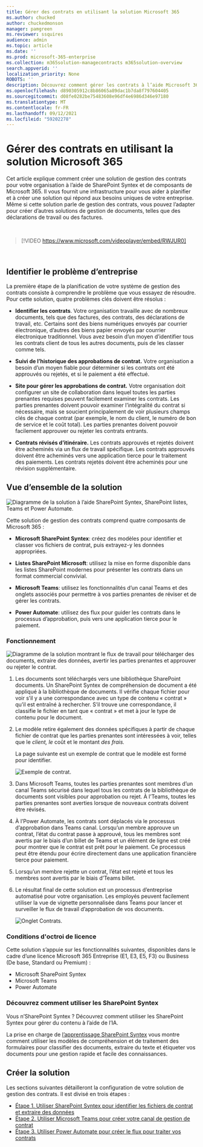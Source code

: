 ```yaml
---
title: Gérer des contrats en utilisant la solution Microsoft 365
ms.author: chucked
author: chuckedmonson
manager: pamgreen
ms.reviewer: ssquires
audience: admin
ms.topic: article
ms.date: ''
ms.prod: microsoft-365-enterprise
ms.collection: m365solution-managecontracts m365solution-overview
search.appverid: ''
localization_priority: None
ROBOTS: ''
description: Découvrez comment gérer les contrats à l’aide Microsoft 365 solution SharePoint Syntex, SharePoint listes, Microsoft Teams et Power Automate.
ms.openlocfilehash: d890305912c8b86065a89dac1b7da8f797604405
ms.sourcegitcommit: d08fe0282be75483608e96df4e6986d346e97180
ms.translationtype: MT
ms.contentlocale: fr-FR
ms.lasthandoff: 09/12/2021
ms.locfileid: "59202278"
---
```

# <a name="manage-contracts-using-a-microsoft-365-solution"></a>Gérer des contrats en utilisant la solution Microsoft 365

Cet article explique comment créer une solution de gestion des contrats pour votre organisation à l’aide de SharePoint Syntex et de composants de Microsoft 365. Il vous fournit une infrastructure pour vous aider à planifier et à créer une solution qui répond aux besoins uniques de votre entreprise. Même si cette solution parle de gestion des contrats, vous pouvez l’adapter pour créer d’autres solutions de gestion de documents, telles que des déclarations de travail ou des factures.

</br>

> [!VIDEO https://www.microsoft.com/videoplayer/embed/RWJUR0]

</br>

## <a name="identify-the-business-problem"></a>Identifier le problème d’entreprise

La première étape de la planification de votre système de gestion des contrats consiste à comprendre le problème que vous essayez de résoudre. Pour cette solution, quatre problèmes clés doivent être résolus :

- **Identifier les contrats**. Votre organisation travaille avec de nombreux documents, tels que des factures, des contrats, des déclarations de travail, etc.  Certains sont des biens numériques envoyés par courrier électronique, d’autres des biens papier envoyés par courrier électronique traditionnel. Vous avez besoin d’un moyen d’identifier tous les contrats client de tous les autres documents, puis de les classer comme tels.

- **Suivi de l’historique des approbations de contrat.** Votre organisation a besoin d’un moyen fiable pour déterminer si les contrats ont été approuvés ou rejetés, et si le paiement a été effectué. 

- **Site pour gérer les approbations de contrat.** Votre organisation doit configurer un site de collaboration dans lequel toutes les parties prenantes requises peuvent facilement examiner les contrats. Les parties prenantes doivent pouvoir examiner l’intégralité du contrat si nécessaire, mais se soucient principalement de voir plusieurs champs clés de chaque contrat (par exemple, le nom du client, le numéro de bon de service et le coût total). Les parties prenantes doivent pouvoir facilement approuver ou rejeter les contrats entrants.

- **Contrats révisés d’itinéraire.** Les contrats approuvés et rejetés doivent être acheminés via un flux de travail spécifique. Les contrats approuvés doivent être acheminés vers une application tierce pour le traitement des paiements. Les contrats rejetés doivent être acheminés pour une révision supplémentaire.

## <a name="overview-of-the-solution"></a>Vue d’ensemble de la solution

  ![Diagramme de la solution à l’aide SharePoint Syntex, SharePoint listes, Teams et Power Automate.](../media/content-understanding/syntex-solution-manage-contracts-setup-steps.png)

Cette solution de gestion des contrats comprend quatre composants de Microsoft 365 :

- **Microsoft SharePoint Syntex**: créez des modèles pour identifier et classer vos fichiers de contrat, puis extrayez-y les données appropriées.

- **Listes SharePoint Microsoft**: utilisez la mise en forme disponible dans les listes SharePoint modernes pour présenter les contrats dans un format commercial convivial.

- **Microsoft Teams**: utilisez les fonctionnalités d’un canal Teams et des onglets associés pour permettre à vos parties prenantes de réviser et de gérer les contrats.

- **Power Automate**: utilisez des flux pour guider les contrats dans le processus d’approbation, puis vers une application tierce pour le paiement.

### <a name="how-it-all-works"></a>Fonctionnement

  ![Diagramme de la solution montrant le flux de travail pour télécharger des documents, extraire des données, avertir les parties prenantes et approuver ou rejeter le contrat.](../media/content-understanding/syntex-solution-manage-contracts-overview.png)

1. Les documents sont téléchargés vers une bibliothèque SharePoint documents. Un SharePoint Syntex de compréhension de document a été appliqué à la bibliothèque de documents. Il vérifie chaque fichier pour voir s’il y a une correspondance avec un type de contenu « contrat » qu’il est entraîné à rechercher. S’il trouve une correspondance, il classifie le fichier en tant que « contrat » et met à jour le type de contenu pour le document.

2. Le modèle retire également des données spécifiques à partir de chaque fichier de contrat que les parties prenantes sont intéressées à voir, telles que le *client,* *le* coût et le montant *des frais.*

    La page suivante est un exemple de contrat que le modèle est formé pour identifier.

      ![Exemple de contrat.](../media/content-understanding/contract.png)

3. Dans Microsoft Teams, toutes les parties prenantes sont membres d’un canal Teams sécurisé dans lequel tous les contrats de la bibliothèque de documents sont visibles pour approbation ou rejet. À l’Teams, toutes les parties prenantes sont averties lorsque de nouveaux contrats doivent être révisés.

4. À l’Power Automate, les contrats sont déplacés via le processus d’approbation dans Teams canal. Lorsqu’un membre approuve un contrat, l’état du contrat passe à approuvé, tous les membres sont avertis par le biais d’un billet de Teams et un élément de ligne est créé pour montrer que le contrat est prêt pour le paiement. Ce processus peut être étendu pour écrire directement dans une application financière tierce pour paiement.

5. Lorsqu’un membre rejette un contrat, l’état est rejeté et tous les membres sont avertis par le biais d’Teams billet.

6. Le résultat final de cette solution est un processus d’entreprise automatisé pour votre organisation. Les employés peuvent facilement utiliser la vue de vignette personnalisée dans Teams pour lancer et surveiller le flux de travail d’approbation de vos documents. 

     ![Onglet Contrats.](../media/content-understanding/tile-view.png)

### <a name="licensing-requirements"></a>Conditions d'octroi de licence

Cette solution s’appuie sur les fonctionnalités suivantes, disponibles dans le cadre d’une licence Microsoft 365 Entreprise (E1, E3, E5, F3) ou Business (De base, Standard ou Premium) :

- Microsoft SharePoint Syntex
- Microsoft Teams
- Power Automate

### <a name="learn-how-to-use-sharepoint-syntex"></a>Découvrez comment utiliser les SharePoint Syntex

Vous n’SharePoint Syntex ? Découvrez comment utiliser les SharePoint Syntex pour gérer du contenu à l’aide de l’IA.

La prise en charge de [l’apprentissage SharePoint Syntex](/learn/paths/syntex-get-started) vous montre comment utiliser les modèles de compréhension et de traitement des formulaires pour classifier des documents, extraire du texte et étiqueter vos documents pour une gestion rapide et facile des connaissances.

## <a name="create-the-solution"></a>Créer la solution

Les sections suivantes détailleront la configuration de votre solution de gestion des contrats. Il est divisé en trois étapes :

- [Étape 1. Utiliser SharePoint Syntex pour identifier les fichiers de contrat et extraire des données](solution-manage-contracts-step1.md)
- [Étape 2. Utiliser Microsoft Teams pour créer votre canal de gestion de contrat](solution-manage-contracts-step2.md)
- [Étape 3. Utiliser Power Automate pour créer le flux pour traiter vos contrats](solution-manage-contracts-step3.md)
